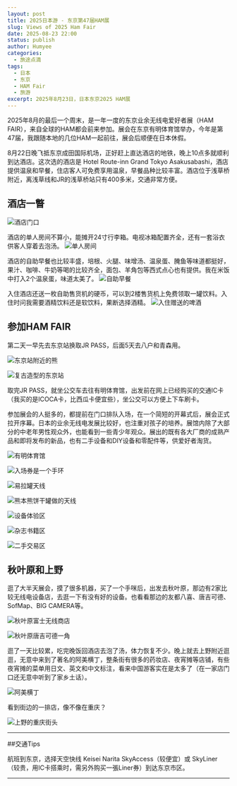 ```yaml
---
layout: post
title: 2025日本游 - 东京第47届HAM展
slug: Views of 2025 Ham Fair
date: 2025-08-23 22:00
status: publish
author: Humyee
categories: 
  - 旅途点滴
tags: 
  - 日本
  - 东京
  - HAM Fair
  - 旅游
excerpt: 2025年8月23日，日本东京2025 HAM展
---
```


2025年8月的最后一个周末，是一年一度的东京业余无线电爱好者展（HAM FAIR），来自全球的HAM都会前来参加。展会在东京有明体育馆举办，今年是第47届，我跟随本地的几位HAM一起前往，展会后顺便在日本休假。

8月22日晚飞抵东京成田国际机场，正好赶上直达酒店的地铁，晚上10点多就顺利到达酒店。这次选的酒店是 Hotel Route-inn Grand Tokyo Asakusabashi，酒店提供温泉和早餐，住店客人可免费享用温泉，早餐品种比较丰富。酒店位于浅草桥附近，离浅草线和JR的浅草桥站只有400多米，交通非常方便。

<h2>酒店一瞥</h2>

![酒店门口](.\images\20250913-japan01/japan01-01.jpg "酒店门口")

酒店的单人房间不算小，能摊开24寸行李箱。电视冰箱配置齐全，还有一套浴衣供客人穿着去泡汤。
![单人房间](.\images\20250913-japan01/japan01-02.jpg "单人房间")

酒店的自助早餐也比较丰盛，培根、火腿、味增汤、温泉蛋、腌鱼等味道都挺好，果汁、咖啡、牛奶等喝的比较齐全，面包、羊角包等西式点心也有提供。我在米饭中打入2个温泉蛋，味道太美了。
![自助早餐](.\images\20250913-japan01/japan01-03.jpg "自助早餐")

入住酒店还送一枚自助售货机的硬币，可以到2楼售货机上免费领取一罐饮料。入住时问我需要酒精饮料还是软饮料，果断选择酒精。
![入住赠送的啤酒](.\images\20250913-japan01/japan01-04.jpg "入住赠送的啤酒")


<h2>参加HAM FAIR</h2>
第二天一早先去东京站换取JR PASS，后面5天去八户和青森用。

![东京站附近的熊](.\images\20250913-japan01/japan01-05.jpg "东京站附近的熊")

![复古造型的东京站](.\images\20250913-japan01/japan01-06.jpg "复古造型的东京站")

取完JR PASS，就坐公交车去往有明体育馆，出发前在网上已经购买的交通IC卡（我买的是ICOCA卡，比西瓜卡便宜些），坐公交可以方便上下车刷卡。

参加展会的人挺多的，都提前在门口排队入场，在一个简短的开幕式后，展会正式拉开序幕。日本的业余无线电发展比较好，也注重对孩子的培养。展馆内除了大部分的中老年男性观众外，也能看到一些青少年观众。展出的既有各大厂商的成熟产品和即将发布的新品，也有二手设备和DIY设备和零配件等，供爱好者淘货。

![有明体育馆](.\images\20250913-japan01/japan01-07.jpg "有明体育馆")

![入场券是一个手环](.\images\20250913-japan01/japan01-08.jpg "入场券是一个手环")

![易拉罐天线](.\images\20250913-japan01/japan01-09.jpg "易拉罐天线")

![熊本熊饼干罐做的天线](.\images\20250913-japan01/japan01-10.jpg "熊本熊饼干罐做的天线")

![设备体验区](.\images\20250913-japan01/japan01-11.jpg "设备体验区")

![杂志书籍区](.\images\20250913-japan01/japan01-12.jpg "杂志书籍区")

![二手交易区](.\images\20250913-japan01/japan01-13.jpg "二手交易区")


<h2>秋叶原和上野</h2>
逛了大半天展会，摸了很多机器，买了一个手咪后，出发去秋叶原，那边有2家比较无线电设备店，去逛一下有没有好的设备。也看看那边的友都八喜、唐吉可德、SofMap、BIG CAMERA等。

![秋叶原富士无线商店](.\images\20250913-japan01/japan01-14.jpg "秋叶原富士无线商店")

![秋叶原唐吉可德一角](.\images\20250913-japan01/japan01-15.jpg "秋叶原唐吉可德一角")

逛了一天比较累，吃完晚饭回酒店去泡了汤，体力恢复不少。晚上就去上野附近逛逛，无意中来到了著名的阿美横丁，整条街有很多的药妆店、夜宵摊等店铺，有些夜宵摊的菜单用日文、英文和中文标注，看来中国游客实在是太多了（在一家店门口还无意中听到了家乡土话）。

![阿美横丁](.\images\20250913-japan01/japan01-16.jpg "阿美横丁")

看到街边的一排店，像不像在重庆？

![上野的重庆街头](.\images\20250913-japan01/japan01-17.jpg "上野的重庆街头")


---

##交通Tips

航班到东京，选择天空快线 Keisei Narita SkyAccess（较便宜）或 SkyLiner（较贵，用IC卡搭乘时，需另外购买一張Liner券）到达东京市区。

---